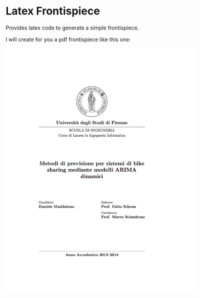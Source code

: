 # Latex Frontispiece
Provides latex code to generate a simple frontispiece.

I will create for you a pdf frontispiece like this one:

![Screenshot](https://raw.githubusercontent.com/danielemaddaluno/latex-frontispiece/master/README-frontispiece.png)